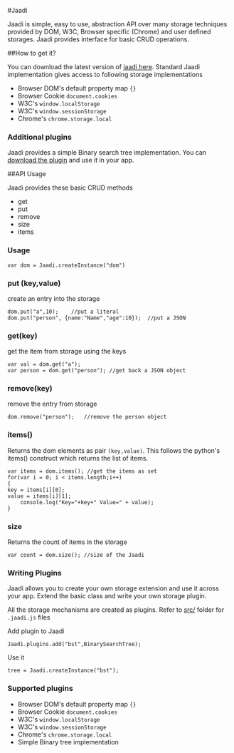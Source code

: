 #Jaadi

Jaadi is simple, easy to use, abstraction API over many storage techniques provided by DOM, W3C, Browser specific (Chrome) and user defined storages. Jaadi provides interface for basic CRUD operations.

##How to get it?

You can download the latest version of [jaadi here](build/js/jaadi-1.0.js). Standard Jaadi implementation gives access to following storage implementations

* Browser DOM's default property map `{}`
* Browser Cookie `document.cookies`
* W3C's `window.localStorage`
* W3C's `window.sessionStorage`
* Chrome's `chrome.storage.local`

### Additional plugins

Jaadi provides a simple Binary search tree implementation. You can [download the plugin](build/js/bst.jaadi.js) and use it in your app.

##API Usage

Jaadi provides these basic CRUD methods

* get
* put
* remove
* size
* items

### Usage

    var dom = Jaadi.createInstance("dom")

### put (key,value)
create an entry into the storage

    dom.put("a",10);    //put a literal
    dom.put("person", {name:"Name","age":10});  //put a JSON


### get(key)
get the item from storage using the keys

    var val = dom.get("a");
    var person = dom.get("person"); //get back a JSON object


### remove(key)
remove the entry from storage

    dom.remove("person");   //remove the person object


### items()
Returns the dom elements as pair `(key,value)`. This follows the python's items() construct which returns the list of items.

    var items = dom.items(); //get the items as set 
    for(var i = 0; i < items.length;i++)
    {
    key = items[i][0];
    value = items[i][1];
        console.log("Key="+key+" Value=" + value);
    }


### size
Returns the count of items in the storage

    var count = dom.size(); //size of the Jaadi

### Writing Plugins

Jaadi allows you to create your own storage extension and use it across your app. Extend the basic class and write your own storage plugin. 

All the storage mechanisms are created as plugins. Refer to [src/](src/) folder for `.jaadi.js` files

Add plugin to Jaadi

    Jaadi.plugins.add("bst",BinarySearchTree);


Use it

    tree = Jaadi.createInstance("bst");


### Supported plugins

* Browser DOM's default property map `{}`
* Browser Cookie `document.cookies`
* W3C's `window.localStorage`
* W3C's `window.sessionStorage`
* Chrome's `chrome.storage.local`
* Simple Binary tree implementation